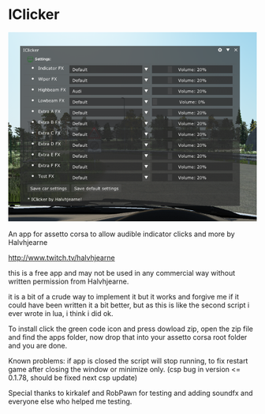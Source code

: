 # IClicker

![screenshot](https://github.com/Halvhjearne/IClicker/blob/main/screenshot.png?raw=true)

An app for assetto corsa to allow audible indicator clicks and more by Halvhjearne

http://www.twitch.tv/halvhjearne

this is a free app and may not be used in any commercial way without written permission from Halvhjearne.

it is a bit of a crude way to implement it but it works and forgive me if it could have been written it a bit better, but as this is like the second script i ever wrote in lua, i think i did ok.

To install click the green code icon and press dowload zip, open the zip file and find the apps folder, now drop that into your assetto corsa root folder and you are done.

Known problems: 
if app is closed the script will stop running, to fix restart game after closing the window or minimize only. (csp bug in version <= 0.1.78, should be fixed next csp update) 

Special thanks to kirkalef and RobPawn for testing and adding soundfx and everyone else who helped me testing.

